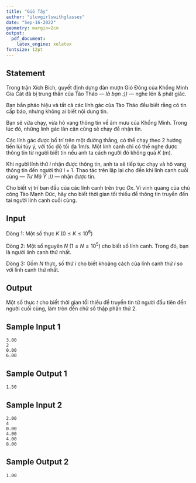 ```yaml
---
title: "Gió Tây"
author: "iluvgirlswithglasses"
date: "Sep-16-2022"
geometry: margin=2cm
output: 
  pdf_document: 
    latex_engine: xelatex
fontsize: 12pt
---
```


## Statement

Trong trận Xích Bích, quyết định dựng đàn mượn Gió Đông của Khổng Minh Gia Cát đã bị trung thần của Tào Tháo — *là bạn :))* — nghe lén & phát giác.

Bạn bắn pháo hiệu và tất cả các lính gác của Tào Tháo đều biết rằng có tin cấp báo, nhưng không ai biết nội dung tin. 

Bạn sẽ vừa chạy, vừa hô vang thông tin về âm mưu của Khổng Minh. Trong lúc đó, những lính gác lân cận cũng sẽ chạy để nhận tin. 

Các lính gác được bố trí trên một đường thẳng, có thể chạy theo 2 hướng tiến lùi tùy ý, với tốc độ tối đa 1m/s. Một lính canh chỉ có thể nghe được thông tin từ người biết tin nếu anh ta cách người đó không quá $K$ (m). 

Khi người lính thứ $i$ nhận được thông tin, anh ta sẽ tiếp tục chạy và hô vang thông tin đến người thứ $i+1$. Thao tác trên lặp lại cho đến khi lính canh cuối cùng — *Tư Mã Ý :))* — nhận được tin.

Cho biết vị trí ban đầu của các lính canh trên trục $Ox$. Vì vinh quang của chủ công Tào Mạnh Đức, hãy cho biết thời gian tối thiểu để thông tin truyền đến tai người lính canh cuối cùng.

## Input

Dòng 1: Một số thực $K$ $(0 \leq K \leq 10^6)$

Dòng 2: Một số nguyên $N$ $(1 \leq N \leq 10^5)$ cho biết số lính canh. Trong đó, bạn là người lính canh thứ nhất.

Dòng 3: Gồm $N$ thực, số thứ $i$ cho biết khoảng cách của lính canh thứ $i$ so với lính canh thứ nhất.

## Output

Một số thực $t$ cho biết thời gian tối thiểu để truyền tin từ người đầu tiên đến người cuối cùng, làm tròn đến chữ số thập phân thứ 2.

## Sample Input 1

```
3.00 
2 
0.00 
6.00
```

## Sample Output 1

```
1.50
```

## Sample Input 2

```
2.00
4 
0.00
4.00
4.00
8.00
```

## Sample Output 2

```
1.00
```
